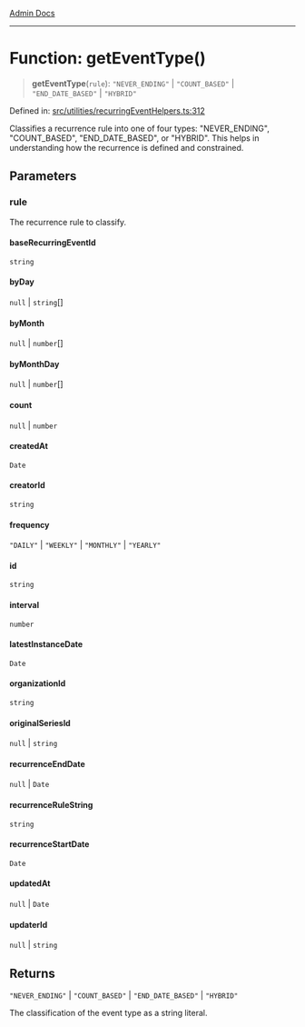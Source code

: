 [Admin Docs](/)

***

# Function: getEventType()

> **getEventType**(`rule`): `"NEVER_ENDING"` \| `"COUNT_BASED"` \| `"END_DATE_BASED"` \| `"HYBRID"`

Defined in: [src/utilities/recurringEventHelpers.ts:312](https://github.com/Sourya07/talawa-api/blob/2dc82649c98e5346c00cdf926fe1d0bc13ec1544/src/utilities/recurringEventHelpers.ts#L312)

Classifies a recurrence rule into one of four types: "NEVER_ENDING", "COUNT_BASED",
"END_DATE_BASED", or "HYBRID". This helps in understanding how the recurrence
is defined and constrained.

## Parameters

### rule

The recurrence rule to classify.

#### baseRecurringEventId

`string`

#### byDay

`null` \| `string`[]

#### byMonth

`null` \| `number`[]

#### byMonthDay

`null` \| `number`[]

#### count

`null` \| `number`

#### createdAt

`Date`

#### creatorId

`string`

#### frequency

`"DAILY"` \| `"WEEKLY"` \| `"MONTHLY"` \| `"YEARLY"`

#### id

`string`

#### interval

`number`

#### latestInstanceDate

`Date`

#### organizationId

`string`

#### originalSeriesId

`null` \| `string`

#### recurrenceEndDate

`null` \| `Date`

#### recurrenceRuleString

`string`

#### recurrenceStartDate

`Date`

#### updatedAt

`null` \| `Date`

#### updaterId

`null` \| `string`

## Returns

`"NEVER_ENDING"` \| `"COUNT_BASED"` \| `"END_DATE_BASED"` \| `"HYBRID"`

The classification of the event type as a string literal.

